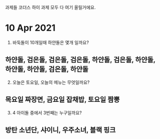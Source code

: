  과제들
코더스 하이 과제 모두 다 여기 올릴거에요.
#
# 10 Apr 2021
 1. 바둑돌이 10개일때 하얀돌은 몇개 일까요?
## 하얀돌, 검은돌, 검은돌, 검은돌, 하얀돌, 검은돌, 하얀돌, 하얀돌, 하얀돌, 검은돌, 하얀돌

 2. 오늘은 토요일, 오늘의 메뉴는 무엇일까요?
## 목요일 짜장면, 금요일 잡채밥, 토요일 짬뽕

 3. 4 아이돌 중에서 3번째는 누구일까요?
## 방탄 소년단, 샤이니, 우주소녀, 블랙 핑크
